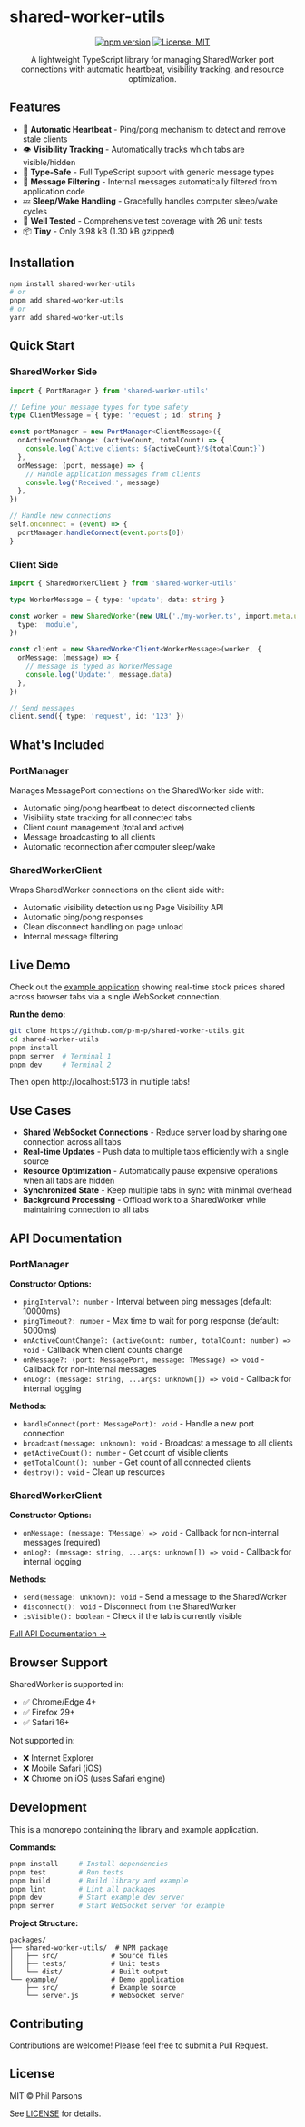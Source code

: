 # shared-worker-utils

<div align="center">

[![npm version](https://img.shields.io/npm/v/shared-worker-utils.svg)](https://www.npmjs.com/package/shared-worker-utils)
[![License: MIT](https://img.shields.io/badge/License-MIT-blue.svg)](./packages/shared-worker-utils/LICENSE)

A lightweight TypeScript library for managing SharedWorker port connections with automatic heartbeat, visibility tracking, and resource optimization.

</div>

## Features

- 🔄 **Automatic Heartbeat** - Ping/pong mechanism to detect and remove stale clients
- 👁️ **Visibility Tracking** - Automatically tracks which tabs are visible/hidden
- 🎯 **Type-Safe** - Full TypeScript support with generic message types
- 📡 **Message Filtering** - Internal messages automatically filtered from application code
- 💤 **Sleep/Wake Handling** - Gracefully handles computer sleep/wake cycles
- 🧪 **Well Tested** - Comprehensive test coverage with 26 unit tests
- 📦 **Tiny** - Only 3.98 kB (1.30 kB gzipped)

## Installation

```bash
npm install shared-worker-utils
# or
pnpm add shared-worker-utils
# or
yarn add shared-worker-utils
```

## Quick Start

### SharedWorker Side

```typescript
import { PortManager } from 'shared-worker-utils'

// Define your message types for type safety
type ClientMessage = { type: 'request'; id: string }

const portManager = new PortManager<ClientMessage>({
  onActiveCountChange: (activeCount, totalCount) => {
    console.log(`Active clients: ${activeCount}/${totalCount}`)
  },
  onMessage: (port, message) => {
    // Handle application messages from clients
    console.log('Received:', message)
  },
})

// Handle new connections
self.onconnect = (event) => {
  portManager.handleConnect(event.ports[0])
}
```

### Client Side

```typescript
import { SharedWorkerClient } from 'shared-worker-utils'

type WorkerMessage = { type: 'update'; data: string }

const worker = new SharedWorker(new URL('./my-worker.ts', import.meta.url), {
  type: 'module',
})

const client = new SharedWorkerClient<WorkerMessage>(worker, {
  onMessage: (message) => {
    // message is typed as WorkerMessage
    console.log('Update:', message.data)
  },
})

// Send messages
client.send({ type: 'request', id: '123' })
```

## What's Included

### PortManager

Manages MessagePort connections on the SharedWorker side with:

- Automatic ping/pong heartbeat to detect disconnected clients
- Visibility state tracking for all connected tabs
- Client count management (total and active)
- Message broadcasting to all clients
- Automatic reconnection after computer sleep/wake

### SharedWorkerClient

Wraps SharedWorker connections on the client side with:

- Automatic visibility detection using Page Visibility API
- Automatic ping/pong responses
- Clean disconnect handling on page unload
- Internal message filtering

## Live Demo

Check out the [example application](./packages/example) showing real-time stock prices shared across browser tabs via a single WebSocket connection.

**Run the demo:**

```bash
git clone https://github.com/p-m-p/shared-worker-utils.git
cd shared-worker-utils
pnpm install
pnpm server  # Terminal 1
pnpm dev     # Terminal 2
```

Then open http://localhost:5173 in multiple tabs!

## Use Cases

- **Shared WebSocket Connections** - Reduce server load by sharing one connection across all tabs
- **Real-time Updates** - Push data to multiple tabs efficiently with a single source
- **Resource Optimization** - Automatically pause expensive operations when all tabs are hidden
- **Synchronized State** - Keep multiple tabs in sync with minimal overhead
- **Background Processing** - Offload work to a SharedWorker while maintaining connection to all tabs

## API Documentation

### PortManager<TMessage>

**Constructor Options:**

- `pingInterval?: number` - Interval between ping messages (default: 10000ms)
- `pingTimeout?: number` - Max time to wait for pong response (default: 5000ms)
- `onActiveCountChange?: (activeCount: number, totalCount: number) => void` - Callback when client counts change
- `onMessage?: (port: MessagePort, message: TMessage) => void` - Callback for non-internal messages
- `onLog?: (message: string, ...args: unknown[]) => void` - Callback for internal logging

**Methods:**

- `handleConnect(port: MessagePort): void` - Handle a new port connection
- `broadcast(message: unknown): void` - Broadcast a message to all clients
- `getActiveCount(): number` - Get count of visible clients
- `getTotalCount(): number` - Get count of all connected clients
- `destroy(): void` - Clean up resources

### SharedWorkerClient<TMessage>

**Constructor Options:**

- `onMessage: (message: TMessage) => void` - Callback for non-internal messages (required)
- `onLog?: (message: string, ...args: unknown[]) => void` - Callback for internal logging

**Methods:**

- `send(message: unknown): void` - Send a message to the SharedWorker
- `disconnect(): void` - Disconnect from the SharedWorker
- `isVisible(): boolean` - Check if the tab is currently visible

[Full API Documentation →](./packages/shared-worker-utils/README.md)

## Browser Support

SharedWorker is supported in:

- ✅ Chrome/Edge 4+
- ✅ Firefox 29+
- ✅ Safari 16+

Not supported in:

- ❌ Internet Explorer
- ❌ Mobile Safari (iOS)
- ❌ Chrome on iOS (uses Safari engine)

## Development

This is a monorepo containing the library and example application.

**Commands:**

```bash
pnpm install     # Install dependencies
pnpm test        # Run tests
pnpm build       # Build library and example
pnpm lint        # Lint all packages
pnpm dev         # Start example dev server
pnpm server      # Start WebSocket server for example
```

**Project Structure:**

```
packages/
├── shared-worker-utils/  # NPM package
│   ├── src/             # Source files
│   ├── tests/           # Unit tests
│   └── dist/            # Built output
└── example/             # Demo application
    ├── src/             # Example source
    └── server.js        # WebSocket server
```

## Contributing

Contributions are welcome! Please feel free to submit a Pull Request.

## License

MIT © Phil Parsons

See [LICENSE](./packages/shared-worker-utils/LICENSE) for details.
